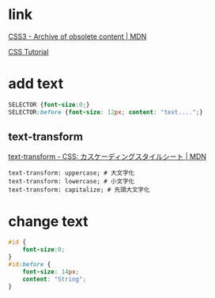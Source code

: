 # link

[CSS3 - Archive of obsolete content | MDN](https://developer.mozilla.org/en-US/docs/Archive/CSS3)

[CSS Tutorial](https://www.w3schools.com/css/default.asp)

# add text
```css
SELECTOR {font-size:0;}
SELECTOR:before {font-size: 12px; content: "text....";}
```


## text-transform
[text\-transform \- CSS: カスケーディングスタイルシート \| MDN](https://developer.mozilla.org/ja/docs/Web/CSS/text-transform)
```
text-transform: uppercase; # 大文字化
text-transform: lowercase; # 小文字化
text-transform: capitalize; # 先頭大文字化
```

# change text

```css
#id {
    font-size:0;
}
#id:before {
    font-size: 14px;
    content: "String";
}
```

